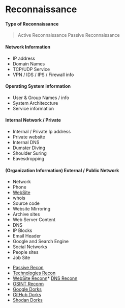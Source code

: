 # Reconnaissance

#### Type of Reconnaissance
 > Active Reconnaissance
 > Passive Reconnaissance

#### Network Information
  - IP address
  - Domain Names
  - TCP/UDP Service
  - VPN / IDS / IPS / Firewall info

#### Operating System information
  - User & Group Names / info
  - System Architeccture
  - Service information

#### Internal Network / Private
 - Internal / Private Ip address
 - Private website
 - Internal DNS
 - Dumster Diving
 - Shoulder Suring
 - Eavesdropping

#### (Organization Information) External / Public Network
 - Network
 - Phone
 - <a href="https://github.com/hackone103/WEB-APPLICATION-TESTING/blob/main/main/Recon/main/reconn-by-Websites.md">WebSite</a>
 - whois
 - Source code
 - Website Mirroring
 - Archive sites
 - Web Server Content
 - DNS
 - IP Blocks
 - Email Header
 - Google and Search Engine
 - Social Networks
 - People sites
 - Job Site


* <a href="https://github.com/hackone103/WEB-APPLICATION-TESTING/blob/main/main/Recon/main/OnlineReconn.md">Passive Recon</a>
* <a href="https://github.com/hackone103/WEB-APPLICATION-TESTING/blob/main/main/Recon/main/Technologies.md">Technologies Recon</a>
* <a href="https://github.com/hackone103/WEB-APPLICATION-TESTING/blob/main/main/Recon/main/reconn-by-Websites.md">WebSite Reconn</a>* <a href="https://github.com/hackone103/WEB-APPLICATION-TESTING/blob/main/main/Recon/main/DNS-Recon.md">DNS Reconn</a>
* <a href="https://github.com/hackone103/WEB-APPLICATION-TESTING/blob/main/main/Recon/main/OSINT.md">OSINT Reconn</a>
* <a href="https://github.com/hackone103/WEB-APPLICATION-TESTING/blob/main/main/Recon/main/GoogleDorks.md">Google Dorks</a>
* <a href="https://github.com/hackone103/WEB-APPLICATION-TESTING/blob/main/main/Recon/main/GitHub-Dorks.md">GitHub Dorks</a>
* <a href="https://github.com/hackone103/WEB-APPLICATION-TESTING/blob/main/main/Recon/main/Shodon.md">Shodan Dorks</a>











